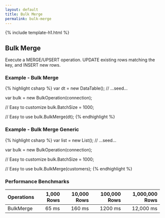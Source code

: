 ```yaml
---
layout: default
title: Bulk Merge
permalink: bulk-merge
---
```


{% include template-h1.html %}

## Bulk Merge
Execute a MERGE/UPSERT operation. UPDATE existing rows matching the key, and INSERT new rows.

### Example - Bulk Merge
{% highlight csharp %}
var dt = new DataTable();
// ...seed...

var bulk = new BulkOperation(connection);

// Easy to customize
bulk.BatchSize = 1000;

// Easy to use
bulk.BulkMerge(dt);
{% endhighlight %}

### Example - Bulk Merge Generic
{% highlight csharp %}
var list = new List<Customer>();
// ...seed...

var bulk = new BulkOperation<Customer>(connection);

// Easy to customize
bulk.BatchSize = 1000;

// Easy to use
bulk.BulkMerge(customers);
{% endhighlight %}

### Performance Benchmarks

| Operations      | 1,000 Rows     | 10,000 Rows    | 100,000 Rows   | 1,000,000 Rows |
| :-------------- | -------------: | -------------: | -------------: | -------------: |
| BulkMerge       | 65 ms          | 160 ms         | 1200 ms        | 12,000 ms      |
